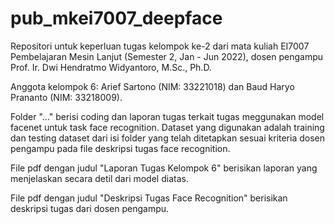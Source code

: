 # pub_mkei7007_deepface
Repositori untuk keperluan tugas kelompok ke-2 dari mata kuliah EI7007 Pembelajaran Mesin Lanjut (Semester 2, Jan - Jun 2022), dosen pengampu Prof. Ir. Dwi Hendratmo Widyantoro, M.Sc., Ph.D.

Anggota kelompok 6: Arief Sartono (NIM: 33221018) dan Baud Haryo Prananto (NIM: 33218009).

Folder "..." berisi coding dan laporan tugas terkait tugas meggunakan model facenet untuk task face recognition. Dataset yang digunakan adalah training dan testing dataset dari isi folder yang telah ditetapkan sesuai kriteria dosen pengampu pada file deskripsi tugas face recognition.

File pdf dengan judul "Laporan Tugas Kelompok 6" berisikan laporan yang menjelaskan secara detil dari model diatas.

File pdf dengan judul "Deskripsi Tugas Face Recognition" berisikan deskripsi tugas dari dosen pengampu.
